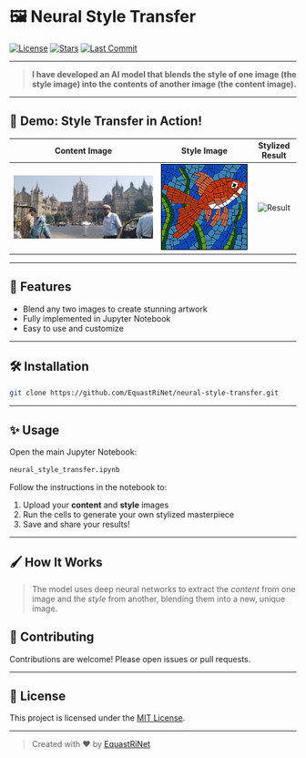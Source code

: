 # 🖼️ Neural Style Transfer

[![License](https://img.shields.io/github/license/EquastRiNet/neural-style-transfer?color=blue)](LICENSE)
[![Stars](https://img.shields.io/github/stars/EquastRiNet/neural-style-transfer?style=social)](https://github.com/EquastRiNet/neural-style-transfer/stargazers)
[![Last Commit](https://img.shields.io/github/last-commit/EquastRiNet/neural-style-transfer)](https://github.com/EquastRiNet/neural-style-transfer/commits/main)

---

> **I have developed an AI model that blends the style of one image (the style image) into the contents of another image (the content image).**

---

## 🎨 Demo: Style Transfer in Action!

| **Content Image** | **Style Image** | **Stylized Result** |
|:-----------------:|:---------------:|:-------------------:|
| ![Content](content_image/main_content.jpg) | ![Style](style_image/mosaic.jpg) | ![Result](final_images/style_bg_mosaic.png) |


---

## 🚀 Features

- Blend any two images to create stunning artwork
- Fully implemented in Jupyter Notebook
- Easy to use and customize

---

## 🛠️ Installation

```bash
git clone https://github.com/EquastRiNet/neural-style-transfer.git
```

---

## ✨ Usage

Open the main Jupyter Notebook:

```bash
neural_style_transfer.ipynb
```

Follow the instructions in the notebook to:

1. Upload your **content** and **style** images
2. Run the cells to generate your own stylized masterpiece
3. Save and share your results!

---

## 🖌️ How It Works

> The model uses deep neural networks to extract the *content* from one image and the *style* from another, blending them into a new, unique image.

## 🤝 Contributing

Contributions are welcome! Please open issues or pull requests.

---

## 📄 License

This project is licensed under the [MIT License](LICENSE).

---

> Created with ❤️ by [EquastRiNet](https://github.com/EquastRiNet)
